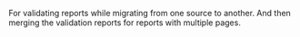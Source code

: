 For validating reports while migrating from one source to another.
And then merging the validation reports for reports with multiple pages.
